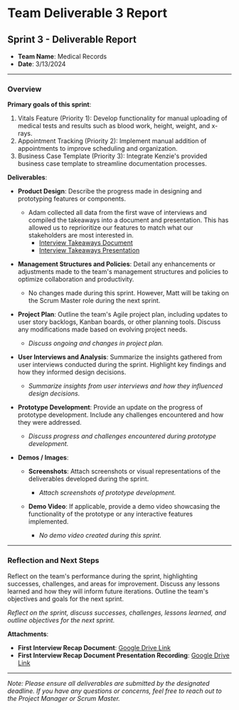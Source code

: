# Team Deliverable 3 Report

## Sprint 3 - Deliverable Report

- **Team Name**: Medical Records
- **Date**: 3/13/2024

---

### Overview

**Primary goals of this sprint**:
1. Vitals Feature (Priority 1): Develop functionality for manual uploading of medical tests and results such as blood work, height, weight, and x-rays.
2. Appointment Tracking (Priority 2): Implement manual addition of appointments to improve scheduling and organization.
3. Business Case Template (Priority 3): Integrate Kenzie's provided business case template to streamline documentation processes.

**Deliverables**:

- **Product Design**: Describe the progress made in designing and prototyping features or components.
  - Adam collected all data from the first wave of interviews and compiled the takeaways into a document and presentation. This has allowed us to reprioritize our features to match what our stakeholders are most interested in.
    - [Interview Takeaways Document](https://docs.google.com/document/d/1426moK__owwUDP3zpcChnRDyiA32P_AWiSCmKnq0DBo/edit?usp=drive_link)
    - [Interview Takeaways Presentation](https://drive.google.com/file/d/1_RTpexXQwPR-snoPI-00ggww4khVZZwx/view?usp=drive_link)

- **Management Structures and Policies**: Detail any enhancements or adjustments made to the team's management structures and policies to optimize collaboration and productivity.
  - No changes made during this sprint. However, Matt will be taking on the Scrum Master role during the next sprint.

- **Project Plan**: Outline the team's Agile project plan, including updates to user story backlogs, Kanban boards, or other planning tools. Discuss any modifications made based on evolving project needs.
  - *Discuss ongoing and changes in project plan.*

- **User Interviews and Analysis**: Summarize the insights gathered from user interviews conducted during the sprint. Highlight key findings and how they informed design decisions.
  - *Summarize insights from user interviews and how they influenced design decisions.*

- **Prototype Development**: Provide an update on the progress of prototype development. Include any challenges encountered and how they were addressed.
  - *Discuss progress and challenges encountered during prototype development.*

- **Demos / Images**:

  - **Screenshots**: Attach screenshots or visual representations of the deliverables developed during the sprint.
    - *Attach screenshots of prototype development.*
  
  - **Demo Video**: If applicable, provide a demo video showcasing the functionality of the prototype or any interactive features implemented.
    - *No demo video created during this sprint.*

---

### Reflection and Next Steps

Reflect on the team's performance during the sprint, highlighting successes, challenges, and areas for improvement. Discuss any lessons learned and how they will inform future iterations. Outline the team's objectives and goals for the next sprint.

*Reflect on the sprint, discuss successes, challenges, lessons learned, and outline objectives for the next sprint.*

**Attachments**:
- **First Interview Recap Document**: [Google Drive Link](https://docs.google.com/document/d/1426moK__owwUDP3zpcChnRDyiA32P_AWiSCmKnq0DBo/edit?usp=drive_link)
- **First Interview Recap Document Presentation Recording**: [Google Drive Link](https://drive.google.com/file/d/1_RTpexXQwPR-snoPI-00ggww4khVZZwx/view?usp=drive_link)


---

*Note: Please ensure all deliverables are submitted by the designated deadline. If you have any questions or concerns, feel free to reach out to the Project Manager or Scrum Master.*
